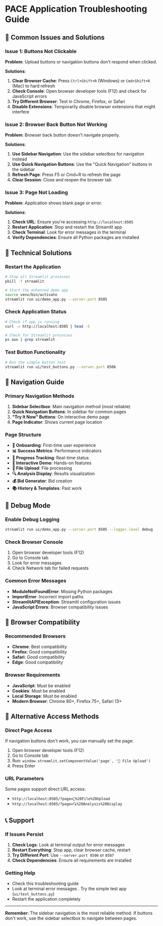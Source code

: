 # PACE Application Troubleshooting Guide

## 🚨 Common Issues and Solutions

### Issue 1: Buttons Not Clickable
**Problem**: Upload buttons or navigation buttons don't respond when clicked.

**Solutions**:
1. **Clear Browser Cache**: Press `Ctrl+Shift+R` (Windows) or `Cmd+Shift+R` (Mac) to hard refresh
2. **Check Console**: Open browser developer tools (F12) and check for JavaScript errors
3. **Try Different Browser**: Test in Chrome, Firefox, or Safari
4. **Disable Extensions**: Temporarily disable browser extensions that might interfere

### Issue 2: Browser Back Button Not Working
**Problem**: Browser back button doesn't navigate properly.

**Solutions**:
1. **Use Sidebar Navigation**: Use the sidebar selectbox for navigation instead
2. **Use Quick Navigation Buttons**: Use the "Quick Navigation" buttons in the sidebar
3. **Refresh Page**: Press F5 or Cmd+R to refresh the page
4. **Clear Session**: Close and reopen the browser tab

### Issue 3: Page Not Loading
**Problem**: Application shows blank page or error.

**Solutions**:
1. **Check URL**: Ensure you're accessing `http://localhost:8505`
2. **Restart Application**: Stop and restart the Streamlit app
3. **Check Terminal**: Look for error messages in the terminal
4. **Verify Dependencies**: Ensure all Python packages are installed

## 🔧 Technical Solutions

### Restart the Application
```bash
# Stop all Streamlit processes
pkill -f streamlit

# Start the enhanced demo app
source venv/bin/activate
streamlit run ui/demo_app.py --server.port 8505
```

### Check Application Status
```bash
# Check if app is running
curl -s http://localhost:8505 | head -5

# Check for Streamlit processes
ps aux | grep streamlit
```

### Test Button Functionality
```bash
# Run the simple button test
streamlit run ui/test_buttons.py --server.port 8506
```

## 🎯 Navigation Guide

### Primary Navigation Methods
1. **Sidebar Selectbox**: Main navigation method (most reliable)
2. **Quick Navigation Buttons**: In sidebar for common pages
3. **"Try It Now" Buttons**: On interactive demo page
4. **Page Indicator**: Shows current page location

### Page Structure
- **🎯 Onboarding**: First-time user experience
- **📊 Success Metrics**: Performance indicators
- **🚀 Progress Tracking**: Real-time status
- **🎯 Interactive Demo**: Hands-on features
- **📄 File Upload**: File processing
- **🔍 Analysis Display**: Results visualization
- **💰 Bid Generator**: Bid creation
- **📚 History & Templates**: Past work

## 🐛 Debug Mode

### Enable Debug Logging
```bash
streamlit run ui/demo_app.py --server.port 8505 --logger.level debug
```

### Check Browser Console
1. Open browser developer tools (F12)
2. Go to Console tab
3. Look for error messages
4. Check Network tab for failed requests

### Common Error Messages
- **ModuleNotFoundError**: Missing Python packages
- **ImportError**: Incorrect import paths
- **StreamlitAPIException**: Streamlit configuration issues
- **JavaScript Errors**: Browser compatibility issues

## 📱 Browser Compatibility

### Recommended Browsers
- **Chrome**: Best compatibility
- **Firefox**: Good compatibility
- **Safari**: Good compatibility
- **Edge**: Good compatibility

### Browser Requirements
- **JavaScript**: Must be enabled
- **Cookies**: Must be enabled
- **Local Storage**: Must be enabled
- **Modern Browser**: Chrome 80+, Firefox 75+, Safari 13+

## 🔄 Alternative Access Methods

### Direct Page Access
If navigation buttons don't work, you can manually set the page:

1. Open browser developer tools (F12)
2. Go to Console tab
3. Run: `window.streamlit.setComponentValue('page', '📄 File Upload')`
4. Press Enter

### URL Parameters
Some pages support direct URL access:
- `http://localhost:8505/?page=📄%20File%20Upload`
- `http://localhost:8505/?page=🔍%20Analysis%20Display`

## 📞 Support

### If Issues Persist
1. **Check Logs**: Look at terminal output for error messages
2. **Restart Everything**: Stop app, clear browser cache, restart
3. **Try Different Port**: Use `--server.port 8506` or `8507`
4. **Check Dependencies**: Ensure all requirements are installed

### Getting Help
- Check this troubleshooting guide
- Look at terminal error messages
. Try the simple test app (`ui/test_buttons.py`)
- Restart the application completely

---

**Remember**: The sidebar navigation is the most reliable method. If buttons don't work, use the sidebar selectbox to navigate between pages. 